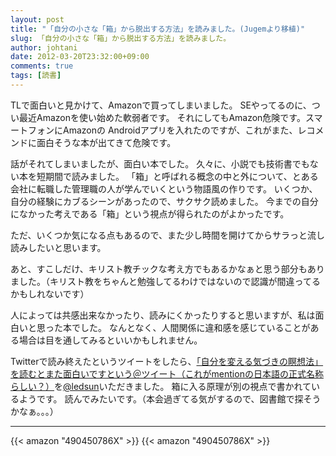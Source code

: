 ```yaml
---
layout: post
title: "「自分の小さな「箱」から脱出する方法」を読みました。(Jugemより移植)"
slug: 「自分の小さな「箱」から脱出する方法」を読みました。
author: johtani
date: 2012-03-20T23:32:00+09:00
comments: true
tags: [読書]
---
```

TLで面白いと見かけて、Amazonで買ってしまいました。
SEやってるのに、つい最近Amazonを使い始めた軟弱者です。
それにしてもAmazon危険です。スマートフォンにAmazonの
Androidアプリを入れたのですが、これがまた、レコメンドに面白そうな本が出てきて危険です。

話がそれてしまいましたが、面白い本でした。
久々に、小説でも技術書でもない本を短期間で読みました。
「箱」と呼ばれる概念の中と外について、とある会社に転職した管理職の人が学んでいくという物語風の作りです。
いくつか、自分の経験にカブるシーンがあったので、サクサク読めました。
今までの自分になかった考えである「箱」という視点が得られたのがよかったです。

ただ、いくつか気になる点もあるので、また少し時間を開けてからサラっと流し読みしたいと思います。

あと、すこしだけ、キリスト教チックな考え方でもあるかなぁと思う部分もありました。（キリスト教をちゃんと勉強してるわけではないので認識が間違ってるかもしれないです）

人によっては共感出来なかったり、読みにくかったりすると思いますが、私は面白いと思った本でした。
なんとなく、人間関係に違和感を感じていることがある場合は目を通してみるといいかもしれません。


Twitterで読み終えたというツイートをしたら、[「自分を変える気づきの瞑想法」を読むとまた面白いですという＠ツイート（これがmentionの日本語の正式名称らしい？）](http://twitter.com/#!/ledsun/status/182100538727473152?PHPSESSID=43e66de98af6cc0a11e1a6953d2619a2)を[@ledsun](http://twitter.com/ledsun)いただきました。
箱に入る原理が別の視点で書かれているようです。
読んでみたいです。（本会過ぎてる気がするので、図書館で探そうかなぁ。。。）

___
{{< amazon "490450786X" >}}
{{< amazon "490450786X" >}}
